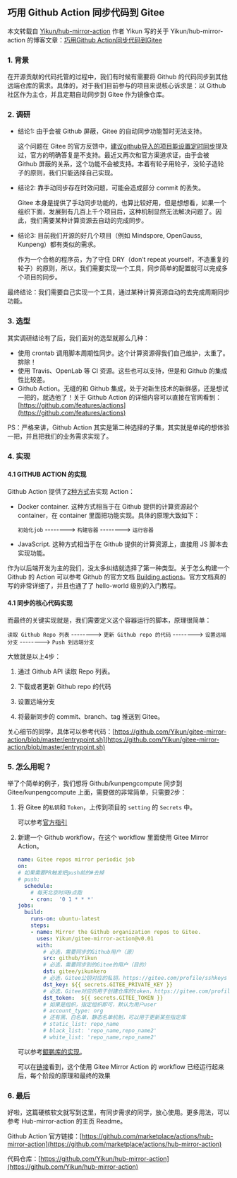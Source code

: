 ## 巧用 Github Action 同步代码到 Gitee

本文转载自 [Yikun/hub-mirror-action](https://github.com/Yikun/hub-mirror-action) 作者 Yikun 写的关于 Yikun/hub-mirror-action 的博客文章：[巧用Github Action同步代码到Gitee](http://yikun.github.io/2020/01/17/%E5%B7%A7%E7%94%A8Github-Action%E5%90%8C%E6%AD%A5%E4%BB%A3%E7%A0%81%E5%88%B0Gitee/)

### 1. 背景
在开源贡献的代码托管的过程中，我们有时候有需要将 Github 的代码同步到其他远端仓库的需求。具体的，对于我们目前参与的项目来说核心诉求是：以 Github 社区作为主仓，并且定期自动同步到 Gitee 作为镜像仓库。

### 2. 调研
- 结论1: 由于会被 Github 屏蔽，Gitee 的自动同步功能暂时无法支持。

  这个问题在 Gitee 的官方反馈中，[建议github导入的项目能设置定时同步](https://gitee.com/oschina/git-osc/issues/IKH12)提及过，官方的明确答复是不支持。最近又再次和官方渠道求证，由于会被 Github 屏蔽的关系，这个功能不会被支持。本着有轮子用轮子，没轮子造轮子的原则，我们只能选择自己实现。

- 结论2: 靠手动同步存在时效问题，可能会造成部分 commit 的丢失。

  Gitee 本身是提供了手动同步功能的，也算比较好用，但是想想看，如果一个组织下面，发展到有几百上千个项目后，这种机制显然无法解决问题了。因此，我们需要某种计算资源去自动的完成同步。

- 结论3: 目前我们开源的好几个项目（例如 Mindspore, OpenGauss, Kunpeng）都有类似的需求。

  作为一个合格的程序员，为了守住 DRY（don’t repeat yourself，不造重复的轮子）的原则，所以，我们需要实现一个工具，同步简单的配置就可以完成多个项目的同步。

最终结论：我们需要自己实现一个工具，通过某种计算资源自动的去完成周期同步功能。

### 3. 选型
其实调研结论有了后，我们面对的选型就那么几种：

- 使用 crontab 调用脚本周期性同步。这个计算资源得我们自己维护，太重了。排除！
- 使用 Travis、OpenLab 等 CI 资源。这些也可以支持，但是和 Github 的集成性比较差。
- Github Action。无缝的和 Github 集成，处于对新生技术的新鲜感，还是想试一把的，就选他了！关于 Github Action 的详细内容可以直接在官网看到：[https://github.com/features/actions](https://github.com/features/actions)

PS：严格来讲，Github Action 其实是第二种选择的子集，其实就是单纯的想体验一把，并且把我们的业务需求实现了。

### 4. 实现

#### 4.1 GITHUB ACTION 的实现

Github Action 提供了[2种方式](https://help.github.com/en/actions/automating-your-workflow-with-github-actions/about-actions#types-of-actions)去实现 Action：

- Docker container. 这种方式相当于在 Github 提供的计算资源起个 container，在 container 里面把功能实现。具体的原理大致如下：

  `初始化job` --------> `构建容器` --------> `运行容器` 

- JavaScript. 这种方式相当于在 Github 提供的计算资源上，直接用 JS 脚本去实现功能。

作为以后端开发为主的我们，没太多纠结就选择了第一种类型。关于怎么构建一个 Github 的 Action 可以参考 Github 的官方文档 [Building actions](https://help.github.com/en/actions/automating-your-workflow-with-github-actions/building-actions)。官方文档真的写的非常详细了，并且也通了了 hello-world 级别的入门教程。

#### 4.1 同步的核心代码实现

而最终的关键实现就是，我们需要定义这个容器运行的脚本，原理很简单：

`读取 Github Repo 列表` --------> `更新 Github repo 的代码` --------> `设置远端分支` --------> `Push 到远端分支`

大致就是以上4步：

1. 通过 Github API 读取 Repo 列表。

2. 下载或者更新 Github repo 的代码

3. 设置远端分支

4. 将最新同步的 commit、branch、tag 推送到 Gitee。

关心细节的同学，具体可以参考代码：[https://github.com/Yikun/gitee-mirror-action/blob/master/entrypoint.sh](https://github.com/Yikun/gitee-mirror-action/blob/master/entrypoint.sh)

### 5. 怎么用呢？
举了个简单的例子，我们想将 Github/kunpengcompute 同步到 Gitee/kunpengcompute 上面，需要做的非常简单，只需要2步：

1. 将 Gitee 的`私钥`和 `Token`，上传到项目的 `setting` 的 `Secrets` 中。

    可以参考[官方指引](https://help.github.com/en/actions/automating-your-workflow-with-github-actions/creating-and-using-encrypted-secrets#creating-encrypted-secrets)

2. 新建一个 Github workflow，在这个 workflow 里面使用 Gitee Mirror Action。

    ```yaml
    name: Gitee repos mirror periodic job
    on:
    # 如果需要PR触发把push前的#去掉
    # push:
      schedule:
        # 每天北京时间9点跑
        - cron:  '0 1 * * *'
    jobs:
      build:
        runs-on: ubuntu-latest
        steps:
        - name: Mirror the Github organization repos to Gitee.
          uses: Yikun/gitee-mirror-action@v0.01
          with:
            # 必选，需要同步的Github用户（源）
            src: github/Yikun
            # 必选，需要同步到的Gitee的用户（目的）
            dst: gitee/yikunkero
            # 必选，Gitee公钥对应的私钥，https://gitee.com/profile/sshkeys
            dst_key: ${{ secrets.GITEE_PRIVATE_KEY }}
            # 必选，Gitee对应的用于创建仓库的token，https://gitee.com/profile/personal_access_tokens
            dst_token:  ${{ secrets.GITEE_TOKEN }}
            # 如果是组织，指定组织即可，默认为用户user
            # account_type: org
            # 还有黑、白名单，静态名单机制，可以用于更新某些指定库
            # static_list: repo_name
            # black_list: 'repo_name,repo_name2'
            # white_list: 'repo_name,repo_name2'
    ```

    可以参考[鲲鹏库的实现](https://github.com/kunpengcompute/Kunpeng/blob/master/.github/workflows/gitee-repos-mirror.yml)。

    可以在[链接](https://github.com/kunpengcompute/Kunpeng/actions)看到，这个使用 Gitee Mirror Action 的 workflow 已经运行起来后，每个阶段的原理和最终的效果

### 6. 最后

好啦，这篇硬核软文就写到这里，有同步需求的同学，放心使用。更多用法，可以参考 Hub-mirror-action 的主页 Readme。

Github Action 官方链接：[https://github.com/marketplace/actions/hub-mirror-action](https://github.com/marketplace/actions/hub-mirror-action)

代码仓库：[https://github.com/Yikun/hub-mirror-action](https://github.com/Yikun/hub-mirror-action)